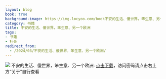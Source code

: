 ```yaml
---
layout: blog
book: true
background-image: https://img.locyoo.com/book不安的生活、傻世界，笨生意、另一个欧洲.jpg
category: 书籍
title: 不安的生活、傻世界，笨生意、另一个欧洲
tags:
- 书籍
- 社会
redirect_from:
  - /2024/03/不安的生活、傻世界，笨生意、另一个欧洲/
---
```

![](https://img.locyoo.com/book不安的生活、傻世界，笨生意、另一个欧洲.jpg)
不安的生活、傻世界，笨生意、另一个欧洲: <a name = "ref1" href="https://url18.ctfile.com/f/50983618-1350064520-1a671e?p=3619">点击下载</a>，访问密码请点击右上方“关于”自行查看